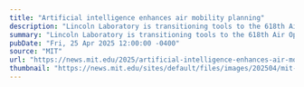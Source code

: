 ```yaml
---
title: "Artificial intelligence enhances air mobility planning"
description: "Lincoln Laboratory is transitioning tools to the 618th Air Operations Center to streamline global transport logistics."
summary: "Lincoln Laboratory is transitioning tools to the 618th Air Operations Center to streamline global transport logistics."
pubDate: "Fri, 25 Apr 2025 12:00:00 -0400"
source: "MIT"
url: "https://news.mit.edu/2025/artificial-intelligence-enhances-air-mobility-planning-0425"
thumbnail: "https://news.mit.edu/sites/default/files/images/202504/mit-lincoln-lab-us-air-mobility-00.jpg"
---
```


